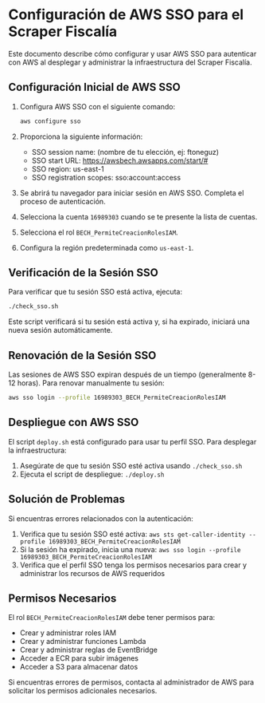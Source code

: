 # Configuración de AWS SSO para el Scraper Fiscalía

Este documento describe cómo configurar y usar AWS SSO para autenticar con AWS al desplegar y administrar la infraestructura del Scraper Fiscalía.

## Configuración Inicial de AWS SSO

1. Configura AWS SSO con el siguiente comando:
   ```bash
   aws configure sso
   ```

2. Proporciona la siguiente información:
   - SSO session name: (nombre de tu elección, ej: ftoneguz)
   - SSO start URL: https://awsbech.awsapps.com/start/#
   - SSO region: us-east-1
   - SSO registration scopes: sso:account:access

3. Se abrirá tu navegador para iniciar sesión en AWS SSO. Completa el proceso de autenticación.

4. Selecciona la cuenta `16989303` cuando se te presente la lista de cuentas.

5. Selecciona el rol `BECH_PermiteCreacionRolesIAM`.

6. Configura la región predeterminada como `us-east-1`.

## Verificación de la Sesión SSO

Para verificar que tu sesión SSO está activa, ejecuta:

```bash
./check_sso.sh
```

Este script verificará si tu sesión está activa y, si ha expirado, iniciará una nueva sesión automáticamente.

## Renovación de la Sesión SSO

Las sesiones de AWS SSO expiran después de un tiempo (generalmente 8-12 horas). Para renovar manualmente tu sesión:

```bash
aws sso login --profile 16989303_BECH_PermiteCreacionRolesIAM
```

## Despliegue con AWS SSO

El script `deploy.sh` está configurado para usar tu perfil SSO. Para desplegar la infraestructura:

1. Asegúrate de que tu sesión SSO esté activa usando `./check_sso.sh`
2. Ejecuta el script de despliegue: `./deploy.sh`

## Solución de Problemas

Si encuentras errores relacionados con la autenticación:

1. Verifica que tu sesión SSO esté activa: `aws sts get-caller-identity --profile 16989303_BECH_PermiteCreacionRolesIAM`
2. Si la sesión ha expirado, inicia una nueva: `aws sso login --profile 16989303_BECH_PermiteCreacionRolesIAM`
3. Verifica que el perfil SSO tenga los permisos necesarios para crear y administrar los recursos de AWS requeridos

## Permisos Necesarios

El rol `BECH_PermiteCreacionRolesIAM` debe tener permisos para:

- Crear y administrar roles IAM
- Crear y administrar funciones Lambda
- Crear y administrar reglas de EventBridge
- Acceder a ECR para subir imágenes
- Acceder a S3 para almacenar datos

Si encuentras errores de permisos, contacta al administrador de AWS para solicitar los permisos adicionales necesarios.